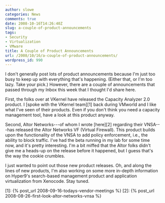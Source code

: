 ```yaml
---
author: slowe
categories: News
comments: true
date: 2008-10-16T14:26:40Z
slug: a-couple-of-product-announcements
tags:
- Security
- Virtualization
- VMware
title: A Couple of Product Announcements
url: /2008/10/16/a-couple-of-product-announcements/
wordpress_id: 990
---
```


I don't generally post lots of product announcements because I'm just too busy to keep up with everything that's happening. (Either that, or I'm too lazy. Take your pick.) However, there are a couple of announcements that passed through my Inbox this week that I thought I'd share here.

First, the folks over at VKernel have released the Capacity Analyzer 2.0 product. I [spoke with the VKernel team][1] back during VMworld and I like what I've seen of their products. Even if you don't think you need a capacity management tool, have a look at this product anyway.

Second, Altor Networks---of whom I wrote [here][2] regarding their VNSA---has released the Altor Networks VF (Virtual Firewall). This product builds upon the functionality of the VNSA to add policy enforcement, i.e., the ability to block traffic. I've had the beta running in my lab for some time now, and it's pretty interesting. I'm a bit miffed that the Altor folks didn't give me a heads-up on the release before it happened, but I guess that's the way the cookie crumbles.

I just wanted to point out those new product releases. Oh, and along the lines of new products, I'm also working on some more in-depth information on Hyper9's search-based management product and application virtualization from Xenocode. Stay tuned.

[1]: {% post_url 2008-09-16-todays-vendor-meetings %}
[2]: {% post_url 2008-08-26-first-look-altor-networks-vnsa %}
